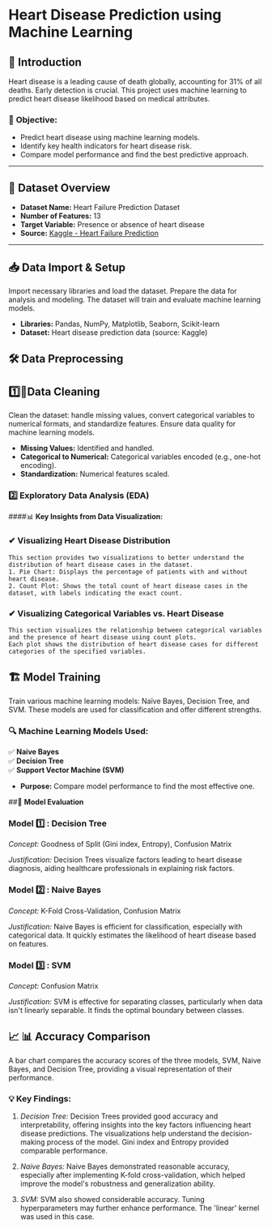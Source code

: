 # **Heart Disease Prediction using Machine Learning**

## 🏥 **Introduction**

Heart disease is a leading cause of death globally, accounting for 31% of all deaths. Early detection is crucial. This project uses machine learning to predict heart disease likelihood based on medical attributes.

### 🎯 **Objective**:

- Predict heart disease using machine learning models.
- Identify key health indicators for heart disease risk.
- Compare model performance and find the best predictive approach.

---
## 📌 **Dataset Overview**  

- **Dataset Name:** Heart Failure Prediction Dataset  
- **Number of Features:** 13  
- **Target Variable:** Presence or absence of heart disease  
- **Source:** [Kaggle - Heart Failure Prediction](https://www.kaggle.com/code/tanmay111999/heart-failure-prediction-cv-score-90-5-models)  

---

## 📥 Data Import & Setup

Import necessary libraries and load the dataset. Prepare the data for analysis and modeling.  The dataset will train and evaluate machine learning models.

- **Libraries:** Pandas, NumPy, Matplotlib, Seaborn, Scikit-learn
- **Dataset:** Heart disease prediction data (source: Kaggle)

## 🛠 **Data Preprocessing**  

## 1️⃣🧹Data Cleaning

Clean the dataset: handle missing values, convert categorical variables to numerical formats, and standardize features.  Ensure data quality for machine learning models.

- **Missing Values:** Identified and handled.
- **Categorical to Numerical:** Categorical variables encoded (e.g., one-hot encoding).
- **Standardization:** Numerical features scaled.

### **2️⃣ Exploratory Data Analysis (EDA)**  
####📊 **Key Insights from Data Visualization:**  
### ✔ Visualizing Heart Disease Distribution
    This section provides two visualizations to better understand the distribution of heart disease cases in the dataset.
    1. Pie Chart: Displays the percentage of patients with and without heart disease.
    2. Count Plot: Shows the total count of heart disease cases in the dataset, with labels indicating the exact count.

### ✔ Visualizing Categorical Variables vs. Heart Disease
    This section visualizes the relationship between categorical variables and the presence of heart disease using count plots. 
    Each plot shows the distribution of heart disease cases for different categories of the specified variables.


## 🏗️ **Model Training**

Train various machine learning models: Naïve Bayes, Decision Tree, and SVM.  These models are used for classification and offer different strengths.

### **🔍 Machine Learning Models Used:**  
✅ **Naive Bayes**  
✅ **Decision Tree**  
✅ **Support Vector Machine (SVM)** 
- **Purpose:** Compare model performance to find the most effective one.


##🚀 **Model Evaluation**

### Model 1️⃣ : Decision Tree

*Concept:* Goodness of Split (Gini index, Entropy), Confusion Matrix

*Justification:* Decision Trees visualize factors leading to heart disease diagnosis, aiding healthcare professionals in explaining risk factors.


### Model 2️⃣ : Naive Bayes

*Concept:* K-Fold Cross-Validation, Confusion Matrix

*Justification:*  Naive Bayes is efficient for classification, especially with categorical data.  It quickly estimates the likelihood of heart disease based on features.


### Model 3️⃣ : SVM

*Concept:* Confusion Matrix

*Justification:*  SVM is effective for separating classes, particularly when data isn't linearly separable. It finds the optimal boundary between classes.


## 📈 📊 **Accuracy Comparison**

A bar chart compares the accuracy scores of the three models, SVM, Naive Bayes, and Decision Tree, providing a visual representation of their performance.

### 💡 **Key Findings:**

1. *Decision Tree:*
    Decision Trees provided good accuracy and interpretability, offering insights into the key factors influencing heart disease predictions. The visualizations help understand the decision-making process of the model. Gini index and Entropy provided comparable performance.

2. *Naive Bayes:*
    Naive Bayes demonstrated reasonable accuracy, especially after implementing K-fold cross-validation, which helped improve the model's robustness and generalization ability.

3. *SVM:*
    SVM also showed considerable accuracy. Tuning hyperparameters may further enhance performance. The 'linear' kernel was used in this case.
